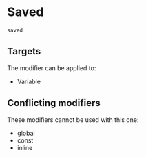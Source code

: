 # Saved

```
saved
```

## Targets

The modifier can be applied to:
 - Variable

## Conflicting modifiers

These modifiers cannot be used with this one:
 - global
 - const
 - inline

